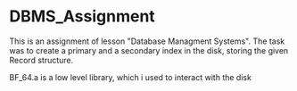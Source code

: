 # DBMS_Assignment

This is an assignment of lesson "Database Managment Systems".
The task was to create a primary and a secondary index in the disk, storing the given Record structure.

BF_64.a is a low level library, which i used to interact with the disk 
